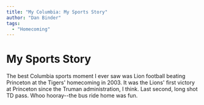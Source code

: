 ```yaml
---
title: "My Columbia: My Sports Story"
author: "Dan Binder"
tags:
  - "Homecoming"
---
```


# My Sports Story

The best Columbia sports moment I ever saw was Lion football beating Princeton at the Tigers' homecoming in 2003.  It was the Lions' first victory at Princeton since the Truman administration, I think.  Last second, long shot TD pass.  Whoo hooray--the bus ride home was fun.

